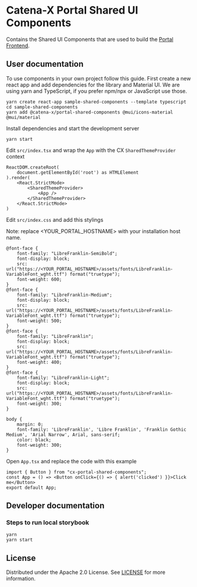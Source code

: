 # Catena-X Portal Shared UI Components

Contains the Shared UI Components that are used to build the [Portal Frontend](https://github.com/eclipse-tractusx/portal-frontend).

## User documentation

To use components in your own project follow this guide.
First create a new react app and add dependencies for the library and Material UI.
We are using yarn and TypeScript, if you prefer npm/npx or JavaScript use those.

    yarn create react-app sample-shared-components --template typescript
    cd sample-shared-components
    yarn add @catena-x/portal-shared-components @mui/icons-material @mui/material

Install dependencies and start the development server

    yarn start

Edit `src/index.tsx` and wrap the `App` with the CX `SharedThemeProvider` context

    ReactDOM.createRoot(
        document.getElementById('root') as HTMLElement
    ).render(
        <React.StrictMode>
            <SharedThemeProvider>
                <App />
            </SharedThemeProvider>
        </React.StrictMode>
    )

Edit `src/index.css` and add this stylings

Note: replace <YOUR_PORTAL_HOSTNAME> with your installation host name.

    @font-face {
        font-family: "LibreFranklin-SemiBold";
        font-display: block;
        src: url("https://<YOUR_PORTAL_HOSTNAME>/assets/fonts/LibreFranklin-VariableFont_wght.ttf") format("truetype");
        font-weight: 600;
    }
    @font-face {
        font-family: "LibreFranklin-Medium";
        font-display: block;
        src: url("https://<YOUR_PORTAL_HOSTNAME>/assets/fonts/LibreFranklin-VariableFont_wght.ttf") format("truetype");
        font-weight: 500;
    }
    @font-face {
        font-family: "LibreFranklin";
        font-display: block;
        src: url("https://<YOUR_PORTAL_HOSTNAME>/assets/fonts/LibreFranklin-VariableFont_wght.ttf") format("truetype");
        font-weight: 400;
    }
    @font-face {
        font-family: "LibreFranklin-Light";
        font-display: block;
        src: url("https://<YOUR_PORTAL_HOSTNAME>/assets/fonts/LibreFranklin-VariableFont_wght.ttf") format("truetype");
        font-weight: 300;
    }

    body {
        margin: 0;
        font-family: 'LibreFranklin', 'Libre Franklin', 'Franklin Gothic Medium', 'Arial Narrow', Arial, sans-serif;
        color: black;
        font-weight: 300;
    }

Open `App.tsx` and replace the code with this example

    import { Button } from "cx-portal-shared-components";
    const App = () => <Button onClick={() => { alert('clicked') }}>Click me</Button>
    export default App;

## Developer documentation

### Steps to run local storybook

    yarn
    yarn start

## License

Distributed under the Apache 2.0 License.
See [LICENSE](./LICENSE) for more information.
